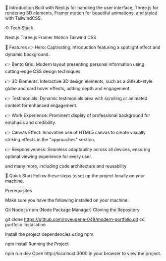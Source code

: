 🤖 Introduction
Built with Next.js for handling the user interface, Three.js for rendering 3D elements, Framer motion for beautiful animations, and styled with TailwindCSS.


⚙️ Tech Stack

Next.js
Three.js
Framer Motion
Tailwind CSS


🔋 Features
👉 Hero: Captivating introduction featuring a spotlight effect and dynamic background.

👉 Bento Grid: Modern layout presenting personal information using cutting-edge CSS design techniques.

👉 3D Elements: Interactive 3D design elements, such as a GitHub-style globe and card hover effects, adding depth and engagement.

👉 Testimonials: Dynamic testimonials area with scrolling or animated content for enhanced engagement.

👉 Work Experience: Prominent display of professional background for emphasis and credibility.

👉 Canvas Effect: Innovative use of HTML5 canvas to create visually striking effects in the "approaches" section.

👉 Responsiveness: Seamless adaptability across all devices, ensuring optimal viewing experience for every user.

and many more, including code architecture and reusability

🤸 Quick Start
Follow these steps to set up the project locally on your machine.

Prerequisites

Make sure you have the following installed on your machine:

Git
Node.js
npm (Node Package Manager)
Cloning the Repository

git clone https://github.com/royeugene-049/modern-portfolio.git
cd portfolio
Installation

Install the project dependencies using npm:

npm install
Running the Project

npm run dev
Open http://localhost:3000 in your browser to view the project.
